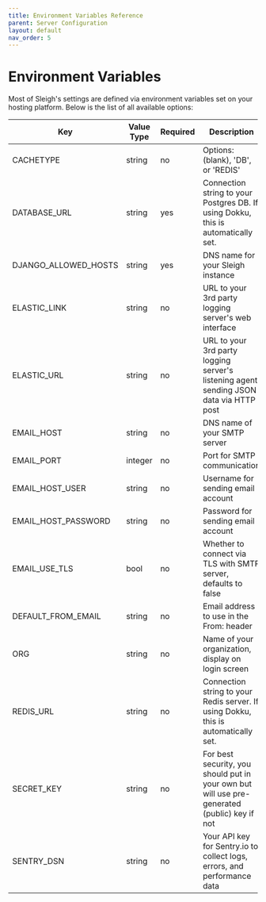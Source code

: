 ```yaml
---
title: Environment Variables Reference
parent: Server Configuration
layout: default
nav_order: 5
---
```


# Environment Variables
Most of Sleigh's settings are defined via environment variables set on your hosting platform.  Below is the list of all available options:

| Key                  | Value Type | Required | Description                                                                                  |
|----------------------|------------|----------|----------------------------------------------------------------------------------------------|
| CACHETYPE            | string     | no       | Options: (blank), 'DB', or 'REDIS'                                                           |
| DATABASE_URL         | string     | yes      | Connection string to your Postgres DB. If using Dokku, this is automatically set.            |
| DJANGO_ALLOWED_HOSTS | string     | yes      | DNS name for your Sleigh instance                                                            |
| ELASTIC_LINK         | string     | no       | URL to your 3rd party logging server's web interface                                         |
| ELASTIC_URL          | string     | no       | URL to your 3rd party logging server's listening agent, sending JSON data via HTTP post      |
| EMAIL_HOST           | string     | no       | DNS name of your SMTP server                                                                 |
| EMAIL_PORT           | integer    | no       | Port for SMTP communication                                                                  |
| EMAIL_HOST_USER      | string     | no       | Username for sending email account                                                           |
| EMAIL_HOST_PASSWORD  | string     | no       | Password for sending email account                                                           |
| EMAIL_USE_TLS        | bool       | no       | Whether to connect via TLS with SMTP server, defaults to false                               |
| DEFAULT_FROM_EMAIL   | string     | no       | Email address to use in the From: header                                                     |
| ORG                  | string     | no       | Name of your organization, display on login screen                                           |
| REDIS_URL            | string     | no       | Connection string to your Redis server. If using Dokku, this is automatically set.           |
| SECRET_KEY           | string     | no       | For best security, you should put in your own but will use pre-generated (public) key if not |
| SENTRY_DSN           | string     | no       | Your API key for Sentry.io to collect logs, errors, and performance data                     |
